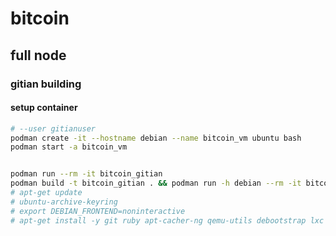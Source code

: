 <!-- cspell:ignore Gitian -->

# bitcoin

## full node

### gitian building

#### setup container

```sh
# --user gitianuser
podman create -it --hostname debian --name bitcoin_vm ubuntu bash
podman start -a bitcoin_vm


podman run --rm -it bitcoin_gitian
podman build -t bitcoin_gitian . && podman run -h debian --rm -it bitcoin_gitian
# apt-get update
# ubuntu-archive-keyring
# export DEBIAN_FRONTEND=noninteractive
# apt-get install -y git ruby apt-cacher-ng qemu-utils debootstrap lxc python-cheetah ubuntu-archive-keyring parted kpartx bridge-utils make curl firewalld
```
